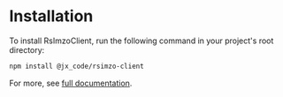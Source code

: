# Installation

To install RsImzoClient, run the following command in your project's root directory:

```bash
npm install @jx_code/rsimzo-client
```

For more, see [full documentation](https://rs-imzo.uz/en/docs/installation/for-frontend).
